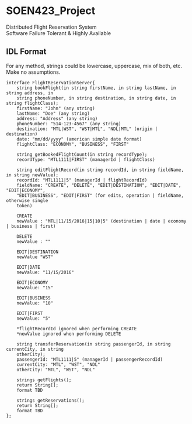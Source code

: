# SOEN423_Project
Distributed Flight Reservation System  
Software Failure Tolerant & Highly Available

## IDL Format  
For any method, strings could be lowercase, uppercase, mix of both, etc. Make no assumptions.

	interface FlightReservationServer{
		string bookFlight(in string firstName, in string lastName, in string address, in
		string phoneNumber, in string destination, in string date, in string flightClass);
		firstName: "John" (any string)
		lastName: "Doe" (any string)
		address: "Address" (any string)
		phoneNumber: "514-123-4567" (any string)
		destination: "MTL|WST", "WST|MTL", "NDL|MTL" (origin | destination)  
		date: "mm/dd/yyyy" (american simple date format)
		flightClass: "ECONOMY", "BUSINESS", "FIRST"
		
		string getBookedFlightCount(in string recordType);	
		recordType: "MTL1111|FIRST" (managerId | flightClass)
		
		string editFlightRecord(in string recordId, in string fieldName, in string newValue);
		recordId: "MTL1111|5" (managerId | flightRecordId)
		fieldName: "CREATE", "DELETE", "EDIT|DESTINATION", "EDIT|DATE", "EDIT|ECONOMY",
		"EDIT|BUSINESS", "EDIT|FIRST" (for edits, operation | fieldName, otherwise single
		token)
		
		CREATE
		newValue : "MTL|11/15/2016|15|10|5" (destination | date | economy | business | first)
		
		DELETE
		newValue : ""
		
		EDIT|DESTINATION
		newValue "WST"
		
		EDIT|DATE
		newValue: "11/15/2016"
		
		EDIT|ECONOMY
		newValue: "15"
		
		EDIT|BUSINESS
		newValue: "10"
		
		EDIT|FIRST
		newValue: "5"
		
		*flightRecordId ignored when performing CREATE
		*newValue ignored when performing DELETE
		
		string transferReservation(in string passengerId, in string currentCity, in string
		otherCity);
		passengerId: "MTL1111|5" (managerId | passengerRecordId)
		currentCity: "MTL", "WST", "NDL"
		otherCity: "MTL", "WST", "NDL"
		
		strings getFlights();
		return String[];
		format TBD
		
		strings getReservations();
		return String[];
		format TBD
	};


